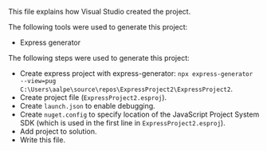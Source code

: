 This file explains how Visual Studio created the project.

The following tools were used to generate this project:
- Express generator

The following steps were used to generate this project:
- Create express project with express-generator: `npx express-generator --view=pug C:\Users\aalpe\source\repos\ExpressProject2\ExpressProject2`.
- Create project file (`ExpressProject2.esproj`).
- Create `launch.json` to enable debugging.
- Create `nuget.config` to specify location of the JavaScript Project System SDK (which is used in the first line in `ExpressProject2.esproj`).
- Add project to solution.
- Write this file.
